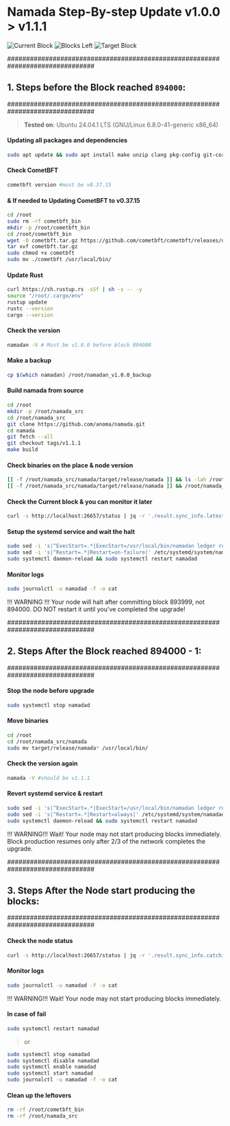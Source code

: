 # Namada Step-By-step Update  v1.0.0 > v1.1.1
![Current Block](https://img.shields.io/badge/Current_Block-1017507-blue)
![Blocks Left](https://img.shields.io/badge/Blocks_Left--284-blue)
![Target Block](https://img.shields.io/badge/Target_Block-894000-blue)

###############################################################################
## 1. Steps before the Block reached `894000`:
###############################################################################
>**Tested on**: Ubuntu 24.04.1 LTS (GNU/Linux 6.8.0-41-generic x86_64)

#### Updating all packages and dependencies
```bash
sudo apt update && sudo apt install make unzip clang pkg-config git-core libudev-dev libssl-dev build-essential libclang-18-dev protobuf-compiler git jq ncdu bsdmainutils htop lsof net-tools -y
```
#### Check CometBFT 
```bash 
cometbft version #must be v0.37.15
```
#### & If needed to Updating CometBFT to v0.37.15
```bash
cd /root
sudo rm -rf cometbft_bin
mkdir -p /root/cometbft_bin
cd /root/cometbft_bin
wget -O cometbft.tar.gz https://github.com/cometbft/cometbft/releases/download/v0.37.15/cometbft_0.37.15_linux_amd64.tar.gz
tar xvf cometbft.tar.gz
sudo chmod +x cometbft
sudo mv ./cometbft /usr/local/bin/
```
#### Update Rust
```bash
curl https://sh.rustup.rs -sSf | sh -s -- -y
source "/root/.cargo/env"
rustup update
rustc --version
cargo --version
```
#### Check the version
```bash
namadan -V # Must be v1.0.0 before block 894000
```
#### Make a backup
```bash
cp $(which namadan) /root/namadan_v1.0.0_backup
```
#### Build namada from source
```bash
cd /root
mkdir -p /root/namada_src
cd /root/namada_src
git clone https://github.com/anoma/namada.git
cd namada
git fetch --all
git checkout tags/v1.1.1
make build
```
#### Check binaries on the place & node version
```bash
[[ -f /root/namada_src/namada/target/release/namada ]] && ls -lah /root/namada_src/namada/target/release/
[[ -f /root/namada_src/namada/target/release/namada ]] && /root/namada_src/namada/target/release/namada -V
```
#### Check the Current block & you can monitor it later
```bash
curl -s http://localhost:26657/status | jq -r '.result.sync_info.latest_block_height'
```
#### Setup the systemd service and wait the halt
```bash
sudo sed -i 's|^ExecStart=.*|ExecStart=/usr/local/bin/namadan ledger run-until --block-height 894000 --halt|' /etc/systemd/system/namadad.service && \
sudo sed -i 's|^Restart=.*|Restart=on-failure|' /etc/systemd/system/namadad.service && \
sudo systemctl daemon-reload && sudo systemctl restart namadad
```
#### Monitor logs
```bash
sudo journalctl -u namadad -f -o cat
```
!!! WARNING !!! Your node will halt after committing block 893999, not 894000.
DO NOT restart it until you've completed the upgrade!

###############################################################################
## 2. Steps After the Block reached 894000 - 1:
###############################################################################

#### Stop the node before upgrade
```bash
sudo systemctl stop namadad
```
#### Move binaries
```bash
cd /root
cd /root/namada_src/namada
sudo mv target/release/namada* /usr/local/bin/
```
#### Check the version again
```bash
namada -V #should be v1.1.1
```
#### Revert systemd service & restart
```bash
sudo sed -i 's|^ExecStart=.*|ExecStart=/usr/local/bin/namadan ledger run|' /etc/systemd/system/namadad.service && \
sudo sed -i 's|^Restart=.*|Restart=always|' /etc/systemd/system/namadad.service && \
sudo systemctl daemon-reload && sudo systemctl restart namadad
```

!!! WARNING!!! Wait! Your node may not start producing blocks immediately. 
Block production resumes only after 2/3 of the network completes the upgrade.

###############################################################################
## 3. Steps After the Node start producing the blocks:
###############################################################################

#### Check the node status
```bash
curl -s http://localhost:26657/status | jq -r '.result.sync_info.catching_up'
```
#### Monitor logs
```bash
sudo journalctl -u namadad -f -o cat
```
!!! WARNING!!! Wait! Your node may not start producing blocks immediately.

#### In case of fail
```bash
sudo systemctl restart namadad
```
>or 
```bash
sudo systemctl stop namadad
sudo systemctl disable namadad
sudo systemctl enable namadad
sudo systemctl start namadad
sudo journalctl -u namadad -f -o cat
```
#### Clean up the leftovers
```bash
rm -rf /root/cometbft_bin
rm -rf /root/namada_src
```
